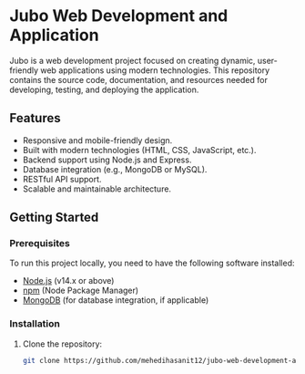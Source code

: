 # Jubo Web Development and Application

Jubo is a web development project focused on creating dynamic, user-friendly web applications using modern technologies. This repository contains the source code, documentation, and resources needed for developing, testing, and deploying the application.

## Features

- Responsive and mobile-friendly design.
- Built with modern technologies (HTML, CSS, JavaScript, etc.).
- Backend support using Node.js and Express.
- Database integration (e.g., MongoDB or MySQL).
- RESTful API support.
- Scalable and maintainable architecture.

## Getting Started

### Prerequisites

To run this project locally, you need to have the following software installed:

- [Node.js](https://nodejs.org/en/) (v14.x or above)
- [npm](https://www.npmjs.com/) (Node Package Manager)
- [MongoDB](https://www.mongodb.com/) (for database integration, if applicable)

### Installation

1. Clone the repository:

   ```bash
   git clone https://github.com/mehedihasanit12/jubo-web-development-and-application.git
   ```
